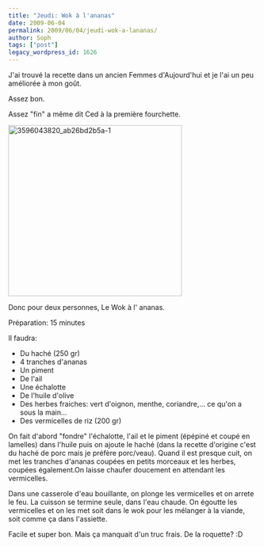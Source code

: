 ```yaml
---
title: "Jeudi: Wok à l'ananas"
date: 2009-06-04
permalink: 2009/06/04/jeudi-wok-a-lananas/
author: Soph
tags: ["post"]
legacy_wordpress_id: 1626
---
```


J'ai trouvé la recette dans un ancien Femmes d'Aujourd'hui et je l'ai un peu améliorée à mon goût.

Assez bon.

Assez "fin" a même dit Ced à la première fourchette.

<img class="alignnone size-full wp-image-1629" title="3596043820_ab26bd2b5a-1" src="https://64k.be/wp-content/uploads/2009/06/3596043820_ab26bd2b5a-1.jpg" alt="3596043820_ab26bd2b5a-1" width="350" height="345" />

<!-- excerpt -->

Donc pour deux personnes, Le Wok à l' ananas.

Préparation: 15 minutes

Il faudra:
<ul>
	<li>Du haché (250 gr)</li>
	<li>4 tranches d'ananas</li>
	<li>Un piment</li>
	<li>De l'ail</li>
	<li>Une échalotte</li>
	<li>De l'huile d'olive</li>
	<li>Des herbes fraiches: vert d'oignon, menthe, coriandre,... ce qu'on a sous la main...</li>
	<li>Des vermicelles de riz (200 gr)</li>
</ul>
On fait d'abord "fondre" l'échalotte, l'ail et le piment (épépiné et coupé en lamelles) dans l'huile puis on ajoute le haché (dans la recette d'origine c'est du haché de porc mais je préfère porc/veau). Quand il est presque cuit, on met les tranches d'ananas coupées en petits morceaux et les herbes, coupées également.On laisse chaufer doucement en attendant les vermicelles.

Dans une casserole d'eau bouillante, on plonge les vermicelles et on arrete le feu. La cuisson se termine seule, dans l'eau chaude. On égoutte les vermicelles et on les met soit dans le wok pour les mélanger à la viande, soit comme ça dans l'assiette.

Facile et super bon. Mais ça manquait d'un truc frais. De la roquette? :D
